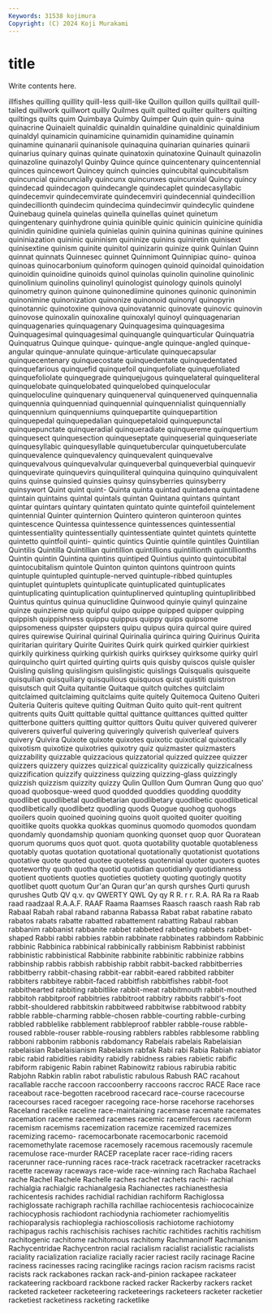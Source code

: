 ```yaml
---
Keywords: 31538 kojimura
Copyright: (C) 2024 Koji Murakami
---
```


# title

Write contents here.



illfishes quilling quillity quill-less quill-like
Quillon quillon quills quilltail quill-tailed quillwork quillwort quilly Quilmes quilt
quilted quilter quilters quilting quiltings quilts quim Quimbaya Quimby Quimper
Quin quin quin- quina quinacrine Quinaielt quinaldic quinaldin quinaldine quinaldinic
quinaldinium quinaldyl quinamicin quinamicine quinamidin quinamidine quinamin quinamine quinanarii quinanisole
quinaquina quinarian quinaries quinarii quinarius quinary quinas quinate quinatoxin quinatoxine
Quinault quinazolin quinazoline quinazolyl Quinby Quince quince quincentenary quincentennial quinces
quincewort Quincey quinch quincies quincubital quincubitalism quincuncial quincuncially quincunx quincunxes
quincunxial Quincy quincy quindecad quindecagon quindecangle quindecaplet quindecasyllabic quindecemvir quindecemvirate
quindecemviri quindecennial quindecillion quindecillionth quindecim quindecima quindecimvir quindecylic quindene Quinebaug
quinela quinelas quinella quinellas quinet quinetum quingentenary quinhydrone quinia quinible
quinic quinicin quinicine quinidia quinidin quinidine quiniela quinielas quinin quinina
quininas quinine quinines quininiazation quininic quininism quininize quinins quiniretin quinisext
quinisextine quinism quinite quinitol quinizarin quinize quink Quinlan Quinn quinnat
quinnats Quinnesec quinnet Quinnimont Quinnipiac quino- quinoa quinoas quinocarbonium quinoform
quinogen quinoid quinoidal quinoidation quinoidin quinoidine quinoids quinol quinolas quinolin
quinoline quinolinic quinolinium quinolins quinolinyl quinologist quinology quinols quinolyl quinometry
quinon quinone quinonediimine quinones quinonic quinonimin quinonimine quinonization quinonize quinonoid
quinonyl quinopyrin quinotannic quinotoxine quinova quinovatannic quinovate quinovic quinovin quinovose
quinoxalin quinoxaline quinoxalyl quinoyl quinquagenarian quinquagenaries quinquagenary Quinquagesima quinquagesima Quinquagesimal
quinquagesimal quinquangle quinquarticular Quinquatria Quinquatrus Quinque quinque- quinque-angle quinque-angled quinque-angular
quinque-annulate quinque-articulate quinquecapsular quinquecentenary quinquecostate quinquedentate quinquedentated quinquefarious quinquefid quinquefoil
quinquefoliate quinquefoliated quinquefoliolate quinquegrade quinquejugous quinquelateral quinqueliteral quinquelobate quinquelobated quinquelobed
quinquelocular quinqueloculine quinquenary quinquenerval quinquenerved quinquennalia quinquennia quinquenniad quinquennial quinquennialist
quinquennially quinquennium quinquenniums quinquepartite quinquepartition quinquepedal quinquepedalian quinquepetaloid quinquepunctal quinquepunctate
quinqueradial quinqueradiate quinquereme quinquertium quinquesect quinquesection quinqueseptate quinqueserial quinqueseriate quinquesyllabic
quinquesyllable quinquetubercular quinquetuberculate quinquevalence quinquevalency quinquevalent quinquevalve quinquevalvous quinquevalvular quinqueverbal
quinqueverbial quinquevir quinquevirate quinquevirs quinquiliteral quinquina quinquino quinquivalent quins quinse
quinsied quinsies quinsy quinsyberries quinsyberry quinsywort Quint quint quint- Quinta
quinta quintad quintadena quintadene quintain quintains quintal quintals quintan Quintana
quintans quintant quintar quintars quintary quintaten quintato quinte quintefoil quintelement
quintennial Quinter quinternion Quintero quinteron quinteroon quintes quintescence Quintessa quintessence
quintessences quintessential quintessentiality quintessentially quintessentiate quintet quintets quintette quintetto quintfoil
quinti- quintic quintics Quintie quintile quintiles Quintilian Quintilis Quintilla Quintillian
quintillion quintillions quintillionth quintillionths Quintin quintin Quintina quintins quintiped Quintius
quinto quintocubital quintocubitalism quintole Quinton quinton quintons quintroon quints quintuple
quintupled quintuple-nerved quintuple-ribbed quintuples quintuplet quintuplets quintuplicate quintuplicated quintuplicates quintuplicating
quintuplication quintuplinerved quintupling quintupliribbed Quintus quintus quinua quinuclidine Quinwood quinyie
quinyl quinzaine quinze quinzieme quip quipful quipo quippe quipped quipper
quipping quippish quippishness quippu quippus quippy quips quipsome quipsomeness quipster
quipsters quipu quipus quira quircal quire quired quires quirewise Quirinal
quirinal Quirinalia quirinca quiring Quirinus Quirita quiritarian quiritary Quirite Quirites
Quirk quirk quirked quirkier quirkiest quirkily quirkiness quirking quirkish quirks
quirksey quirksome quirky quirl quirquincho quirt quirted quirting quirts quis
quisby quiscos quisle quisler Quisling quisling quislingism quislingistic quislings Quisqualis
quisqueite quisquilian quisquiliary quisquilious quisquous quist quistiti quistron quisutsch quit
Quita quitantie Quitaque quitch quitches quitclaim quitclaimed quitclaiming quitclaims quite
quitely Quitemoca Quiteno Quiteri Quiteria Quiteris quiteve quiting Quitman Quito
quito quit-rent quitrent quitrents quits Quitt quittable quittal quittance quittances
quitted quitter quitterbone quitters quitting quittor quittors Quitu quiver quivered
quiverer quiverers quiverful quivering quiveringly quiverish quiverleaf quivers quivery Quivira
Quixote quixote quixotes quixotic quixotical quixotically quixotism quixotize quixotries quixotry
quiz quizmaster quizmasters quizzability quizzable quizzacious quizzatorial quizzed quizzee quizzer
quizzers quizzery quizzes quizzical quizzicality quizzically quizzicalness quizzification quizzify quizziness
quizzing quizzing-glass quizzingly quizzish quizzism quizzity quizzy Qulin Qulllon Qum
Qumran Qung quo quo' quoad quobosque-weed quod quodded quoddies quodding
quoddity quodlibet quodlibetal quodlibetarian quodlibetary quodlibetic quodlibetical quodlibetically quodlibetz quodling
quods Quogue quohog quohogs quoilers quoin quoined quoining quoins quoit
quoited quoiter quoiting quoitlike quoits quokka quokkas quominus quomodo quomodos
quondam quondamly quondamship quoniam quonking quonset quop quor Quoratean quorum
quorums quos quot quot. quota quotability quotable quotableness quotably quotas
quotation quotational quotationally quotationist quotations quotative quote quoted quotee quoteless
quotennial quoter quoters quotes quoteworthy quoth quotha quotid quotidian quotidianly
quotidianness quotient quotients quoties quotieties quotiety quoting quotingly quotity quotlibet
quott quotum Qur'an Quran qur'an qursh qurshes Qurti qurush qurushes
Qutb QV q.v. qv QWERTY QWL Qy qy R R.
r r. R.A. RA Ra ra Raab raad raadzaal R.A.A.F.
RAAF Raama Raamses Raasch raasch raash Rab rab Rabaal Rabah
rabal raband rabanna Rabassa Rabat rabat rabatine rabato rabatos rabats
rabatte rabatted rabattement rabatting Rabaul rabban rabbanim rabbanist rabbanite rabbet
rabbeted rabbeting rabbets rabbet-shaped Rabbi rabbi rabbies rabbin rabbinate rabbinates
rabbindom Rabbinic rabbinic Rabbinica rabbinical rabbinically rabbinism Rabbinist rabbinist rabbinistic
rabbinistical Rabbinite rabbinite rabbinitic rabbinize rabbins rabbinship rabbis rabbish rabbiship
rabbit rabbit-backed rabbitberries rabbitberry rabbit-chasing rabbit-ear rabbit-eared rabbited rabbiter rabbiters
rabbiteye rabbit-faced rabbitfish rabbitfishes rabbit-foot rabbithearted rabbiting rabbitlike rabbit-meat rabbitmouth
rabbit-mouthed rabbitoh rabbitproof rabbitries rabbitroot rabbitry rabbits rabbit's-foot rabbit-shouldered rabbitskin
rabbitweed rabbitwise rabbitwood rabbity rabble rabble-charming rabble-chosen rabble-courting rabble-curbing rabbled
rabblelike rabblement rabbleproof rabbler rabble-rouse rabble-roused rabble-rouser rabble-rousing rabblers rabbles
rabblesome rabbling rabboni rabbonim rabbonis rabdomancy Rabelais rabelais Rabelaisian rabelaisian
Rabelaisianism Rabelaism rabfak Rabi rabi Rabia Rabiah rabiator rabic rabid
rabidities rabidity rabidly rabidness rabies rabietic rabific rabiform rabigenic Rabin
rabinet Rabinowitz rabious rabirubia rabitic Rabjohn Rabkin rablin rabot rabulistic
rabulous Rabush RAC racahout racallable racche raccoon raccoonberry raccoons raccroc
RACE Race race raceabout race-begotten racebrood racecard race-course racecourse racecourses
raced racegoer racegoing race-horse racehorse racehorses Raceland racelike raceline race-maintaining
racemase racemate racemates racemation raceme racemed racemes racemic racemiferous racemiform
racemism racemisms racemization racemize racemized racemizes racemizing racemo- racemocarbonate racemocarbonic
racemoid racemomethylate racemose racemosely racemous racemously racemule racemulose race-murder RACEP
raceplate racer race-riding racers racerunner race-running races race-track racetrack racetracker
racetracks racette raceway raceways race-wide race-winning rach Rachaba Rachael rache
Rachel Rachele Rachelle raches rachet rachets rachi- rachial rachialgia rachialgic
rachianalgesia Rachianectes rachianesthesia rachicentesis rachides rachidial rachidian rachiform Rachiglossa rachiglossate
rachigraph rachilla rachillae rachiocentesis rachiococainize rachiocyphosis rachiodont rachiodynia rachiometer rachiomyelitis
rachioparalysis rachioplegia rachioscoliosis rachiotome rachiotomy rachipagus rachis rachischisis rachises rachitic
rachitides rachitis rachitism rachitogenic rachitome rachitomous rachitomy Rachmaninoff Rachmanism Rachycentridae
Rachycentron racial racialism racialist racialistic racialists raciality racialization racialize racially
racier raciest racily racinage Racine raciness racinesses racing racinglike racings
racion racism racisms racist racists rack rackabones rackan rack-and-pinion rackapee
rackateer rackateering rackboard rackbone racked racker Rackerby rackers racket racketed
racketeer racketeering racketeerings racketeers racketer racketier racketiest racketiness racketing racketlike

